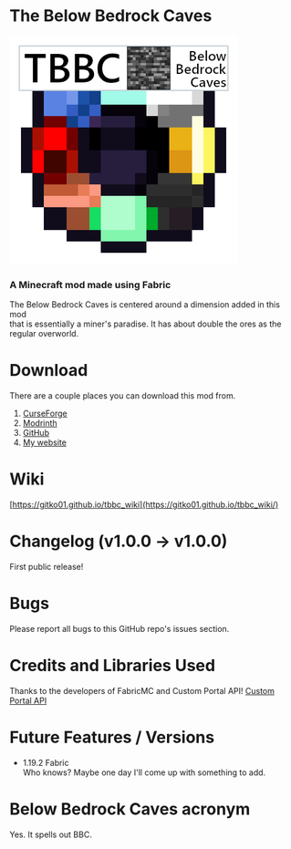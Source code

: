 # The Below Bedrock Caves
 ![TBBC gem](/src/main/resources/assets/tbbc/icon.png "TBBC gem")
###  A Minecraft mod made using Fabric

The Below Bedrock Caves is centered around a dimension added in this mod  
that is essentially a miner's paradise. It has about double the ores as the regular overworld.  

# Download  
There are a couple places you can download this mod from.  
1. [CurseForge](https://www.curseforge.com/minecraft/mc-mods/the-below-bedrock-caves)  
2. [Modrinth](https://modrinth.com/mod/the_below_bedrock_caves)  
3. [GitHub](https://github.com/Gitko01/BelowBedrockCaves/releases)  
4. [My website](https://gitko01.github.io)  


# Wiki
[https://gitko01.github.io/tbbc_wiki](https://gitko01.github.io/tbbc_wiki/)  

# Changelog (v1.0.0 -> v1.0.0)
First public release!

# Bugs  
Please report all bugs to this GitHub repo's issues section.

# Credits and Libraries Used
Thanks to the developers of FabricMC and Custom Portal API!
[Custom Portal API](https://github.com/kyrptonaught/customportalapi)


# Future Features / Versions 
- 1.19.2 Fabric  
Who knows? Maybe one day I'll come up with something to add.

# Below Bedrock Caves acronym
Yes. It spells out BBC.